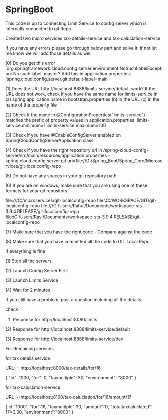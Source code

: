 # SpringBoot

This code is up to connecting Limit Service to config server which is internally connected to git Repo

Created two micro services tax-details-service and tax-caluclation-service

If you have any errors please go through below part and solve it. If not let me know we will add those details as well

(0) Do you get this error 'org.springframework.cloud.config.server.environment.NoSuchLabelException: No such label: master? Add this in application.properties: 'spring.cloud.config.server.git.default-label=main

(1) Does the URL http://localhost:8888/limits-service/default work? If the URL does not work, check if you have the same name for limits-service in (a) spring.application.name in bootstrap.properties (b) in the URL (c) in the name of the property file

(2) Check if the name in @ConfigurationProperties("limits-service") matches the prefix of property values in application.properties. limits-service.minimum=1 limits-service.maximum=100

(3) Check if you have @EnableConfigServer enabled on SpringCloudConfigServerApplication class

(4) Check if you have the right repository url in /spring-cloud-config-server/src/main/resources/application.properties - spring.cloud.config.server.git.uri=file://D:/Spring_Boot/Spring_Core/Microservices/git-localconfig-repo

(5) Do not have any spaces in your git repository path.

(6) If you are on windows, make sure that you are using one of these formats for your git repository

file:///C:/microservices/git-localconfig-repo
file:\\C:/WORKSPACE/GIT/git-localconfig-repo
file:///C:/Users/Rahul/Documents/workspace-sts-3.9.4.RELEASE/git-localconfig-repo
file:\\C:/Users/Ravi/Documents/workspace-sts-3.9.4.RELEASE/git-localconfig-repo

(7) Make sure that you have the right code - Compare against the code

(8) Make sure that you have committed all the code to GIT Local Repo

If everything is fine

(1) Stop all the servers

(2) Launch Config Server First

(3) Launch Limits Service

(4) Wait for 2 minutes

If you still have a problem, post a question including all the details

check

1. Response for http://localhost:8080/limits

(2) Response for http://localhost:8888/limits-service/default

(3) Response for http://localhost:8888/limits-service/dev

For Remaining services

for tax details service

URL:-- http://localhost:8000/tax-details/for/16

{
"id": 1000,
"for": 0,
"taxmultiple": 30,
"environment": "8000"
}

for tax-caluclation-service

URL :--http://localhost:8100/tax-caluclation/for/16/amount/17

{
id:"1000",
"for":16,
"taxmultiple":30,
"amount":17,
"totaltaxcaluclated": 17\*0.30,
"environment":"8000"
}
